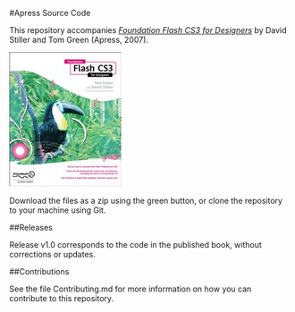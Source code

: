#Apress Source Code

This repository accompanies [*Foundation Flash CS3 for Designers*](http://www.apress.com/9781590598610) by David Stiller and Tom Green (Apress, 2007).

![Cover image](9781590598610.jpg)

Download the files as a zip using the green button, or clone the repository to your machine using Git.

##Releases

Release v1.0 corresponds to the code in the published book, without corrections or updates.

##Contributions

See the file Contributing.md for more information on how you can contribute to this repository.
